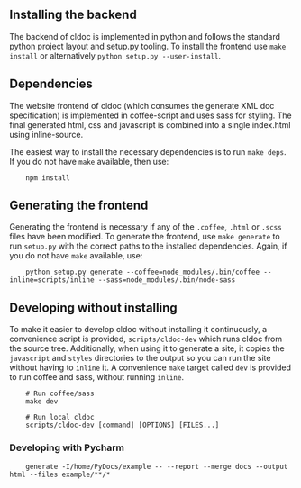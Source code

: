 ## Installing the backend
The backend of cldoc is implemented in python and follows the standard python project
layout and setup.py tooling. To install the frontend use `make install` or
alternatively `python setup.py --user-install`.

## Dependencies
The website frontend of cldoc (which consumes the generate XML doc specification) is
implemented in coffee-script and uses sass for styling. The final generated html,
css and javascript is combined into a single index.html using inline-source.

The easiest way to install the necessary dependencies is to run `make deps`. If you
do not have `make` available, then use:

```
	npm install
```

## Generating the frontend
Generating the frontend is necessary if any of the `.coffee`, `.html` or `.scss` files
have been modified. To generate the frontend, use `make generate` to run `setup.py` with
the correct paths to the installed dependencies. Again, if you do not have `make` available, use:

```
	python setup.py generate --coffee=node_modules/.bin/coffee --inline=scripts/inline --sass=node_modules/.bin/node-sass
```

## Developing without installing
To make it easier to develop cldoc without installing it continuously, a convenience script
is provided, `scripts/cldoc-dev` which runs cldoc from the source tree. Additionally, when
using it to generate a site, it copies the `javascript` and `styles` directories to the
output so you can run the site without having to `inline` it. A convenience `make` target
called `dev` is provided to run coffee and sass, without running `inline`.

```
	# Run coffee/sass
	make dev

	# Run local cldoc
	scripts/cldoc-dev [command] [OPTIONS] [FILES...]
```

### Developing with Pycharm

```shell
    generate -I/home/PyDocs/example -- --report --merge docs --output html --files example/**/*
```